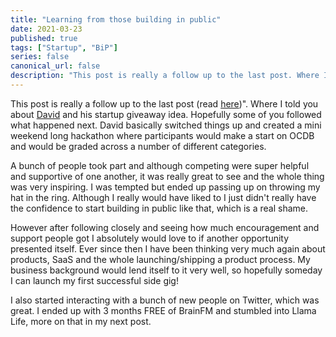 ```yaml
---
title: "Learning from those building in public"
date: 2021-03-23
published: true
tags: ["Startup", "BiP"]
series: false
canonical_url: false
description: "This post is really a follow up to the last post. Where I told you about David and his startup giveaway idea. Hopefully some of you followed what happened next. David basically switched things up and created a mini weekend long hackathon where participants would make a start on OCDB and would be graded across a number of different categories."
---
```


This post is really a follow up to the last post (read [here](https://asamshan.dev/blog/love))". Where I told you about [David](https://twitter.com/panphora) and his startup giveaway idea. Hopefully some of you followed what happened next. David basically switched things up and created a mini weekend long hackathon where participants would make a start on OCDB and would be graded across a number of different categories.

A bunch of people took part and although competing were super helpful and supportive of one another, it was really great to see and the whole thing was very inspiring. I was tempted but ended up passing up on throwing my hat in the ring. Although I really would have liked to I just didn't really have the confidence to start building in public like that, which is a real shame.

However after following closely and seeing how much encouragement and support people got I absolutely would love to if another opportunity presented itself. Ever since then I have been thinking very much again about products, SaaS and the whole launching/shipping a product process. My business background would lend itself to it very well, so hopefully someday I can launch my first successful side gig!

I also started interacting with a bunch of new people on Twitter, which was great. I ended up with 3 months FREE of BrainFM and stumbled into Llama Life, more on that in my next post.
